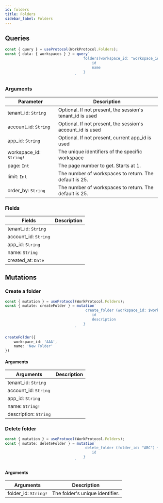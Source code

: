 ```yaml
---
id: folders
title: Folders
sidebar_label: Folders
---
```



## Queries
```ts
const { query } = useProtocol(WorkProtocol.Folders);
const { data: { workspaces } } = query`
                                    folders(workspace_id: "workspace_id" ) {
                                        id
                                        name
                                    }
                                `
```

### Arguments
| Parameter                   | Description                                                |
| --------------------------- | ---------------------------------------------------------- |
| tenant_id: ```String```     | Optional. If not present, the session's tenant_id is used  |
| account_id: ```String```    | Optional. If not present, the session's account_id is used |
| app_id: ```String```        | Optional. If not present, current app_id is used           |
| workspace_id: ```String!``` | The unique identifiers of the specific workspace           |
| page: ```Int```             | The page number to get. Starts at 1.                       |
| limit: ```Int```            | The number of workspaces to return. The default is 25.     |
| order_by: ```String```      | The number of workspaces to return. The default is 25.     |

### Fields
| Fields                   | Description |
| ------------------------ | ----------- |
| tenant_id: ```String```  |             |
| account_id: ```String``` |             |
| app_id: ```String```     |             |
| name: ```String```       |             |
| created_at: ```Date```   |             |

## Mutations

### Create a folder

```ts
const { mutation } = useProtocol(WorkProtocol.Folders);
const { mutate: createFolder } = mutation`
                                     create_folder (workspace_id: $workspace_id, name:$name) {
                                        id
                                        description
                                    }
                                `

createFolder({
    workspace_id: 'AAA',
    name: 'New Folder'
})

```
#### Arguments
| Arguments                 | Description |
| ------------------------- | ----------- |
| tenant_id: ```String```   |             |
| account_id: ```String```  |             |
| app_id: ```String```      |             |
| name: ```String!```       |             |
| description: ```String``` |             |


### Delete folder

```ts
const { mutation } = useProtocol(WorkProtocol.Folders);
const { mutate: deleteFolder } = mutation`
                                     delete_folder (folder_id: "ABC") {
                                        id
                                    }
                                `

```
#### Arguments
| Arguments                | Description                     |
| ------------------------ | ------------------------------- |
| folder_id: ```String!``` | The folder's unique identifier. |
